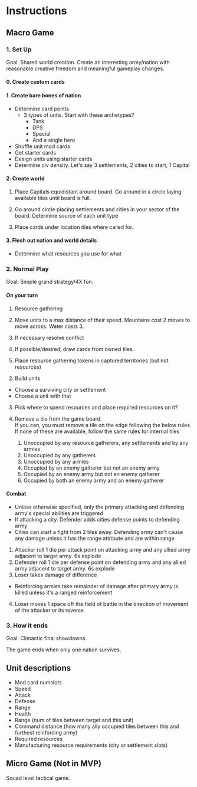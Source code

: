 # Instructions

## Macro Game

### 1. Set Up

Goal: Shared world creation. Create an interesting army/nation with reasonable creative freedom and meaningful gameplay changes.

#### 0. Create custom cards

#### 1. Create bare bones of nation

- Determine card points
  - 3 types of units. Start with these archetypes?
    - Tank
    - DPS
    - Special
    - And a single hero
- Shuffle unit mod cards
- Get starter cards
- Design units using starter cards
- Determine civ density. Let's say 3 settlements, 2 cities to start, 1 Capital


#### 2. Create world

1. Place Capitals equidistant around board. Go around in a circle laying available tiles until board is full.

2. Go around circle placing settlements and cities in your sector of the board. Determine source of each unit type

2. Place cards under location tiles where called for.

#### 3. Flesh out nation and world details

- Determine what resources you use for what

### 2. Normal Play

Goal: Simple grand strategy/4X fun.

#### On your turn

1. Resource gathering <!-- I'd like to have players need to wait a turn to get resource but without trying to -->

3. Move units to a max distance of their speed. Mountains cost 2 moves to move across. Water costs 3.
  1. If necessary resolve conflict
  1. If possible/desired, draw cards from owned tiles.
  2. Place resource gathering tokens in captured territories (but not resources)
  <!-- TODO determine limit on resource gatherers -->

2. Build units
- Choose a surviving city or settlement
- Choose a unit with that

3. Pick where to spend resources and place required resources on it?

4. Remove a tile from the game board.  
    If you can, you must remove a tile on the edge following the below rules. If none of these are available, follow the same rules for internal tiles
    1. Unoccupied by any resource gatherers, any settlements and by any armies
    1. Unoccupied by any gatherers
    1. Unoccupied by any armies
    1. Occupied by an enemy gatherer but not an enemy army
    1. Occupied by an enemy army but not an enemy gatherer
    1. Occupied by both an enemy army and an enemy gatherer

####  Combat

- Unless otherwise specified, only the primary attacking and defending army's special abilities are triggered
- If attacking a city. Defender adds cities defense points to defending army
- Cities can start a fight from 2 tiles away. Defending army can't cause any damage unless it has the range attribute and are within range

1. Attacker roll 1 die per attack point on attacking army and any allied army adjacent to target army. 6s explode <!-- Do I want to instead make exploding 6s a card -->
2. Defender roll 1 die per defense point on defending army and any allied army adjacent to target army. 6s explode
3. Loser takes damage of difference
  - Reinforcing armies take remainder of damage after primary army is killed unless it's a ranged reinforcement
4. Loser moves 1 space off the field of battle in the direction of movement of the attacker or its reverse


### 3. How it ends

Goal: Climactic final showdowns.

The game ends when only one nation survives.

## Unit descriptions

- Mod card numslots
- Speed
- Attack
- Defense
- Range
- Health
- Range (num of tiles between target and this unit)
- Command distance (how many ally occupied tiles between this and furthest reinforcing army)
- Required resources
- Manufacturing resource requirements (city or settlement slots)

## Micro Game (Not in MVP)

Squad level tactical game.